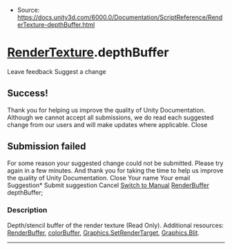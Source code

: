 * Source: https://docs.unity3d.com/6000.0/Documentation/ScriptReference/RenderTexture-depthBuffer.html

#  [RenderTexture](https://docs.unity3d.com/6000.0/Documentation/ScriptReference/RenderTexture.html).depthBuffer
Leave feedback
Suggest a change
## Success!
Thank you for helping us improve the quality of Unity Documentation. Although we cannot accept all submissions, we do read each suggested change from our users and will make updates where applicable.
Close
## Submission failed
For some reason your suggested change could not be submitted. Please <a>try again</a> in a few minutes. And thank you for taking the time to help us improve the quality of Unity Documentation.
Close
Your name Your email Suggestion* Submit suggestion
Cancel
[Switch to Manual](https://docs.unity3d.com/6000.0/Documentation/Manual/class-RenderTexture.html "Go to RenderTexture Component in the Manual")
[RenderBuffer](https://docs.unity3d.com/6000.0/Documentation/ScriptReference/RenderBuffer.html) depthBuffer; 
### Description
Depth/stencil buffer of the render texture (Read Only).
Additional resources: [RenderBuffer](https://docs.unity3d.com/6000.0/Documentation/ScriptReference/RenderBuffer.html), [colorBuffer](https://docs.unity3d.com/6000.0/Documentation/ScriptReference/RenderTexture-colorBuffer.html), [Graphics.SetRenderTarget](https://docs.unity3d.com/6000.0/Documentation/ScriptReference/Graphics.SetRenderTarget.html), [Graphics.Blit](https://docs.unity3d.com/6000.0/Documentation/ScriptReference/Graphics.Blit.html).
* * *
